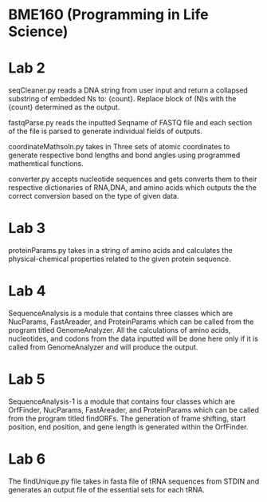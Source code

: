 # BME160 (Programming in Life Science)


# Lab 2

seqCleaner.py reads a DNA string from user input and return a collapsed substring of embedded Ns to: {count}.
Replace block of (N)s with the {count} determined as the output.

fastqParse.py reads the inputted Seqname of FASTQ file and each section of the file is parsed to generate
individual fields of outputs.

coordinateMathsoln.py takes in Three sets of atomic coordinates to generate respective bond lengths and bond angles using programmed mathemtical functions.

converter.py accepts nucleotide sequences and gets converts them to their respective dictionaries of RNA,DNA, and amino acids which outputs the 
the correct conversion based on the type of given data.

# Lab 3

proteinParams.py takes in a string of amino acids and calculates the physical-chemical properties related to the given protein sequence.

# Lab 4

SequenceAnalysis is a module that contains three classes which are NucParams, FastAreader, and ProteinParams
which can be called from the program titled GenomeAnalyzer. All the calculations of amino acids, nucleotides,
and codons from the data inputted will be done here only if it is called from GenomeAnalyzer and will produce
the output.

# Lab 5

SequenceAnalysis-1 is a module that contains four classes which are OrfFinder, NucParams, FastAreader, and ProteinParams
which can be called from the program titled findORFs. The generation of frame shifting, start position, end position, and
gene length is generated within the OrfFinder.

# Lab 6

The findUnique.py file takes in fasta file of tRNA sequences from STDIN and generates an output file of the essential sets for each tRNA.
